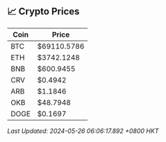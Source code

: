 ## 📈 Crypto Prices

| Coin | Price |
| ---- | ----- |
| BTC | $69110.5786 |
| ETH | $3742.1248 |
| BNB | $600.9455 |
| CRV | $0.4942 |
| ARB | $1.1846 |
| OKB | $48.7948 |
| DOGE | $0.1697 |

_Last Updated: 2024-05-26 06:06:17.892 +0800 HKT_
